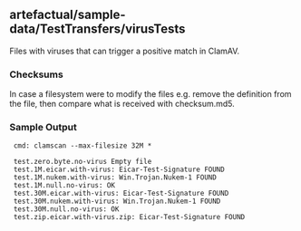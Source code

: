 ## artefactual/sample-data/TestTransfers/virusTests 

Files with viruses that can trigger a positive match in ClamAV. 

### Checksums

In case a filesystem were to modify the files e.g. remove the definition from
the file, then compare what is received with checksum.md5. 

### Sample Output

     cmd: clamscan --max-filesize 32M *

     test.zero.byte.no-virus Empty file
     test.1M.eicar.with-virus: Eicar-Test-Signature FOUND
     test.1M.nukem.with-virus: Win.Trojan.Nukem-1 FOUND
     test.1M.null.no-virus: OK
     test.30M.eicar.with-virus: Eicar-Test-Signature FOUND
     test.30M.nukem.with-virus: Win.Trojan.Nukem-1 FOUND
     test.30M.null.no-virus: OK
     test.zip.eicar.with-virus.zip: Eicar-Test-Signature FOUND

